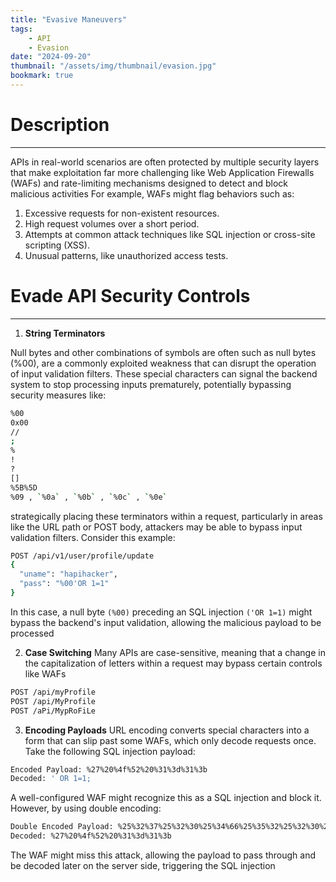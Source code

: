 ```yaml
---
title: "Evasive Maneuvers"
tags:
    - API
    - Evasion
date: "2024-09-20"
thumbnail: "/assets/img/thumbnail/evasion.jpg"
bookmark: true
---
```

# Description
---
APIs in real-world scenarios are often protected by multiple security layers that make exploitation far more challenging like Web Application Firewalls (WAFs) and rate-limiting mechanisms designed to detect and block malicious activities  For example, WAFs might flag behaviors such as:

1. Excessive requests for non-existent resources.
2. High request volumes over a short period.
3. Attempts at common attack techniques like SQL injection or cross-site scripting (XSS).
4. Unusual patterns, like unauthorized access tests.
# Evade API Security Controls
---
1. **String Terminators**

Null bytes and other combinations of symbols are often such as null bytes (%00), are a commonly exploited weakness that can disrupt the operation of input validation filters. These special characters can signal the backend system to stop processing inputs prematurely, potentially bypassing security measures like:
```bash
%00
0x00
//
;
%
!
?
[]
%5B%5D
%09 , `%0a` , `%0b` , `%0c` , `%0e`
```
strategically placing these terminators within a request, particularly in areas like the URL path or POST body, attackers may be able to bypass input validation filters. Consider this example:
```bash
POST /api/v1/user/profile/update
{
  "uname": "hapihacker",
  "pass": "%00'OR 1=1"
}
```
In this case, a null byte `(%00)` preceding an SQL injection `('OR 1=1)` might bypass the backend's input validation, allowing the malicious payload to be processed

2. **Case Switching**
 Many APIs are case-sensitive, meaning that a change in the capitalization of letters within a request may bypass certain controls like WAFs
 ```bash
POST /api/myProfile
POST /api/MyProfile
POST /aPi/MypRoFiLe
```
3. **Encoding Payloads**
URL encoding converts special characters into a form that can slip past some WAFs, which only decode requests once. Take the following SQL injection payload:
```bash
Encoded Payload: %27%20%4f%52%20%31%3d%31%3b
Decoded: ' OR 1=1;
```
A well-configured WAF might recognize this as a SQL injection and block it. However, by using double encoding:
```bash
Double Encoded Payload: %25%32%37%25%32%30%25%34%66%25%35%32%25%32%30%25%33%31%25%33%64%25%33%31%25%33%62
Decoded: %27%20%4f%52%20%31%3d%31%3b
```
The WAF might miss this attack, allowing the payload to pass through and be decoded later on the server side, triggering the SQL injection
